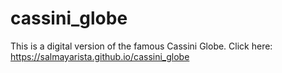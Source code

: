 # cassini_globe

This is a digital version of the famous Cassini Globe. 
Click here: https://salmayarista.github.io/cassini_globe
